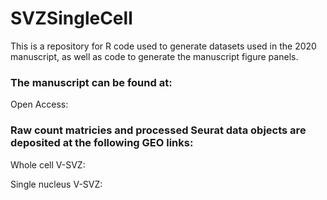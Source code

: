 # SVZSingleCell

This is a repository for R code used to generate datasets used in the 2020 manuscript, as well as code to generate the manuscript figure panels.

### The manuscript can be found at: 
Open Access:

### Raw count matricies and processed Seurat data objects are deposited at the following GEO links:
Whole cell V-SVZ:

Single nucleus V-SVZ:

